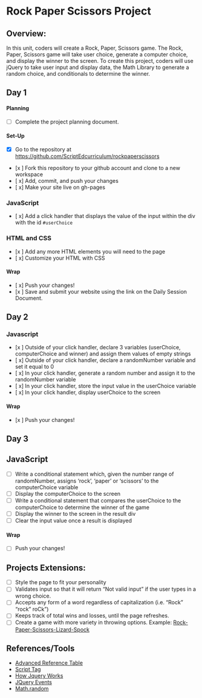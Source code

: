 # Rock Paper Scissors Project

## Overview: 
In this unit, coders will create a Rock, Paper, Scissors game. The Rock, Paper, Scissors game will take user choice, generate a computer choice, and display the winner to the screen. To create this project, coders will use jQuery to take user input and display data, the Math Library to generate a random choice, and conditionals to determine the winner.

## Day 1

#### Planning
- [ ] Complete the project planning document.
#### Set-Up
- [x] Go to the repository at https://github.com/ScriptEdcurriculum/rockpaperscissors
- [x ] Fork this repository to your github account and clone to a new workspace
- [ x] Add, commit, and push your changes
- [ x] Make your site live on gh-pages

### JavaScript
- [ x] Add a click handler that displays the value of the input within the div with the id `#userChoice`


### HTML and CSS
- [x ] Add any more HTML elements you will need to the page
- [ x] Customize your HTML with CSS

#### Wrap
- [ x] Push your changes!
- [x ] Save and submit your website using the link on the Daily Session Document.

## Day 2

### Javascript 

- [x ] Outside of your click handler, declare 3 variables (userChoice, computerChoice and winner) and assign them values of empty strings
- [ x] Outside of your click handler, declare a randomNumber variable and set it equal to 0
- [ x] In your click handler, generate a random number and assign it to the randomNumber variable
- [ x] In your click handler, store the input value in the userChoice variable	
- [ x] In your click handler, display userChoice to the screen
#### Wrap
- [x ] Push your changes!

## Day 3

## JavaScript
- [ ] Write a conditional statement which, given the number range of randomNumber, assigns ‘rock’, ‘paper’ or ‘scissors’ to the computerChoice variable 
- [ ] Display the computerChoice to the screen
- [ ] Write a conditional statement that compares the userChoice to the computerChoice to determine the winner of the game
- [ ] Display the winner to the screen in the result div
- [ ] Clear the input value once a result is displayed

#### Wrap
- [ ] Push your changes!

## Projects Extensions:
- [ ] Style the page to fit your personality
- [ ] Validates input so that it will return “Not valid input” if the user types in a wrong choice. 
- [ ] Accepts any form of a word regardless of capitalization (i.e. “Rock” “rock” roCk”)
- [ ] Keeps track of total wins and losses, until the page refreshes. 
- [ ] Create a game with more variety in throwing options. Example: [Rock-Paper-Scissors-Lizard-Spock](http://en.wikipedia.org/wiki/Rock-paper-scissors-lizard-Spock)

## References/Tools
* [Advanced Reference Table]()
* [Script Tag](http://javascript.crockford.com/script.html)
* [How Jquery Works](http://learn.jquery.com/about-jquery/how-jquery-works/)
* [JQuery Events](http://api.jquery.com/category/events/)
* [Math.random](https://developer.mozilla.org/en-US/docs/Web/JavaScript/Reference/Global_Objects/Math/random)
